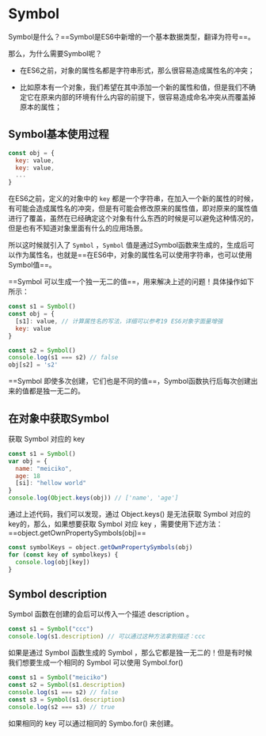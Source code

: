# **Symbol**

Symbol是什么？==Symbol是ES6中新增的一个基本数据类型，翻译为符号==。

那么，为什么需要Symbol呢？

- 在ES6之前，对象的属性名都是字符串形式，那么很容易造成属性名的冲突；

- 比如原本有一个对象，我们希望在其中添加一个新的属性和值，但是我们不确定它在原来内部的环境有什么内容的前提下，很容易造成命名冲突从而覆盖掉原本的属性；

  

## Symbol基本使用过程

```js
const obj = {
  key: value,
  key: value,
  ...
}
```

在ES6之前，定义的对象中的 `key` 都是一个字符串，在加入一个新的属性的时候，有可能会造成属性名的冲突，但是有可能会修改原来的属性值，即对原来的属性值进行了覆盖，虽然在已经确定这个对象有什么东西的时候是可以避免这种情况的，但是也有不知道对象里面有什么的应用场景。

所以这时候就引入了 `Symbol` ，`Symbol` 值是通过Symbol函数来生成的，生成后可以作为属性名，也就是==在ES6中，对象的属性名可以使用字符串，也可以使用Symbol值==。

==Symbol 可以生成一个独一无二的值==，用来解决上述的问题！具体操作如下所示：

```js
const s1 = Symbol()
const obj = {
  [s1]: value, // 计算属性名的写法，详细可以参考19 ES6对象字面量增强
  key: value
}

const s2 = Symbol()
console.log(s1 === s2) // false
obj[s2] = 's2'
```

==Symbol 即使多次创建，它们也是不同的值==，Symbol函数执行后每次创建出来的值都是独一无二的。



## 在对象中获取Symbol

获取 Symbol 对应的 key 

```js
const s1 = Symbol()
var obj = {
  name: "meiciko",
  age: 18
  [si]: "hellow world"
}
console.log(Object.keys(obj)) // ['name', 'age']
```

通过上述代码，我们可以发现，通过 Object.keys() 是无法获取 Symbol 对应的key的，那么，如果想要获取 Symbol 对应 key ，需要使用下述方法：==object.getOwnPropertySymbols(obj)==

```js
const symbolKeys = object.getOwnPropertySymbols(obj)
for (const key of symbolkeys) {
  console.log(obj[key])
}
```





## Symbol  description

Symbol 函数在创建的会后可以传入一个描述 description 。

```js
const s1 = Symbol("ccc")
console.log(s1.description) // 可以通过这种方法拿到描述：ccc
```

如果是通过 Symbol 函数生成的 Symbol ，那么它都是独一无二的！但是有时候我们想要生成一个相同的 Symbol 可以使用 Symbol.for()

```js
const s1 = Symbol("meiciko")
const s2 = Symbol(s1.description)
console.log(s1 === s2) // false
const s3 = Symbol(s1.description)
console.log(s2 === s3) // true
```

如果相同的 key 可以通过相同的 Symbo.for() 来创建。

